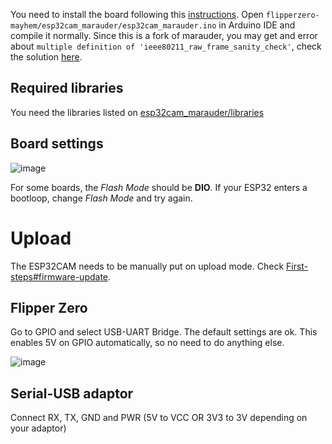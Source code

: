 You need to install the board following this [instructions](https://github.com/espressif/esp32-camera). Open `flipperzero-mayhem/esp32cam_marauder/esp32cam_marauder.ino` in Arduino IDE and compile it normally. Since this is a fork of marauder, you may get and error about `multiple definition of 'ieee80211_raw_frame_sanity_check'`, check the solution [here](https://github.com/justcallmekoko/ESP32Marauder/wiki/faq#multiple-definition-of-ieee80211_raw_frame_sanity_check).

## Required libraries

You need the libraries listed on [esp32cam_marauder/libraries](https://github.com/eried/flipperzero-mayhem/tree/master/esp32cam_marauder/libraries)

## Board settings
![image](https://github.com/eried/flipperzero-mayhem/assets/1091420/63d12d25-1967-49c0-aa0c-6cb51aa5df2e)

For some boards, the _Flash Mode_ should be **DIO**. If your ESP32 enters a bootloop, change _Flash Mode_ and try again.

# Upload

The ESP32CAM needs to be manually put on upload mode. Check [First-steps#firmware-update](First-steps#firmware-update).

## Flipper Zero

Go to GPIO and select USB-UART Bridge. The default settings are ok. This enables 5V on GPIO automatically, so no need to do anything else.

![image](https://user-images.githubusercontent.com/1091420/220390026-140cccf8-e9af-46ef-9ba3-327d29363bf9.png)

## Serial-USB adaptor

Connect RX, TX, GND and PWR (5V to VCC OR 3V3 to 3V depending on your adaptor)


